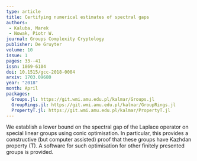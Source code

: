 ```yaml
---
type: article
title: Certifying numerical estimates of spectral gaps
authors:
 - Kaluba, Marek
 - Nowak, Piotr W.
journal: Groups Complexity Cryptology
publisher: De Gruyter
volume: 10
issue: 1
pages: 33--41
issn: 1869-6104
doi: 10.1515/gcc-2018-0004
arxiv: 1703.09680
year: "2018"
month: April
packages:
  Groups.jl: https://git.wmi.amu.edu.pl/kalmar/Groups.jl
  GroupRings.jl: https://git.wmi.amu.edu.pl/kalmar/GroupRings.jl
  PropertyT.jl: https://git.wmi.amu.edu.pl/kalmar/PropertyT.jl
---
```

We establish a lower bound on the spectral gap of the Laplace operator on special linear groups using conic optimisation.
In particular, this provides a constructive (but computer assisted) proof that these groups have Kazhdan property (T).
A software for such optimisation for other finitely presented groups is provided.
